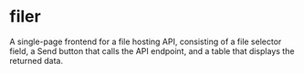 # filer
A single-page frontend for a file hosting API, consisting of a file selector field, a Send button that calls the API endpoint, and a table that displays the returned data.
